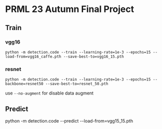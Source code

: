 # PRML 23 Autumn Final Project
## Train
### vgg16
```
python -m detection.code --train --learning-rate=1e-3 --epochs=15 --load-from=vgg16_caffe.pth --save-best-to=vgg16_15.pth
```
### resnet
```
python -m detection.code --train --learning-rate=1e-3 --epochs=15 --backbone=resnet50 --save-best-to=resnet_50.pth
```
use `--no-augment` for disable data augment
## Predict
python -m detection.code --predict --load-from=vgg15_15.pth